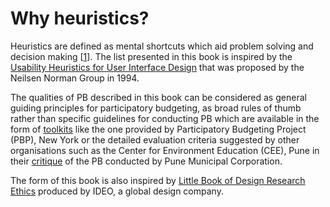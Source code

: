 # Why heuristics?

Heuristics are defined as mental shortcuts which aid problem solving and decision making \[[1](https://www.verywellmind.com/what-is-a-heuristic-2795235)\]. The list presented in this book is inspired by the [Usability Heuristics for User Interface Design](https://www.nngroup.com/articles/ten-usability-heuristics/) that was proposed by the Neilsen Norman Group in 1994. 

The qualities of PB described in this book can be considered as general guiding principles for participatory budgeting, as broad rules of thumb rather than specific guidelines for conducting PB which are available in the form of [toolkits](https://www.participatorybudgeting.org/run-pb/) like the one provided by Participatory Budgeting Project \(PBP\), New York or the detailed evaluation criteria suggested by other organisations such as the Center for Environment Education \(CEE\), Pune in their [critique](http://www.vikalpsangam.org/article/participatory-budgeting-in-pune-a-critical-review/#.XdvlCpMzYWo) of the PB conducted by Pune Municipal Corporation. 

The form of this book is also inspired by [Little Book of Design Research Ethics](https://www.ideo.com/post/the-little-book-of-design-research-ethics) produced by IDEO, a global design company.

